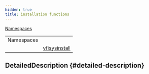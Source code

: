 ```yaml
---
hidden: true
title: installation functions
---
```


[Namespaces](#namespaces)

|            |                                                                |
|------------|----------------------------------------------------------------|
| Namespaces |                                                                |
|            | <a href="namespacevfisysinstall.md">vfisysinstall</a> |

## DetailedDescription {#detailed-description}
